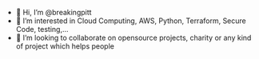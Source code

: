 - 👋 Hi, I’m @breakingpitt
- 👀 I’m interested in Cloud Computing, AWS, Python, Terraform, Secure Code, testing,...
- 💞️ I’m looking to collaborate on opensource projects, charity or any kind of project which helps people

<!---
breakingpitt/breakingpitt is a ✨ special ✨ repository because its `README.md` (this file) appears on your GitHub profile.
You can click the Preview link to take a look at your changes.
--->
